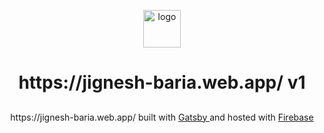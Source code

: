 <p align="center">
  <a href="https://jignesh-baria.web.app/">
    <img alt="logo" src="https://firebasestorage.googleapis.com/v0/b/jignesh-baria.appspot.com/o/Jignesh_logo.png?alt=media&token=45a2c91e-fd29-4033-86d9-6605c528d24f" width="60" />
  </a>
</p>
<h1 align="center">
  https://jignesh-baria.web.app/ v1
</h1>

##

<center>https://jignesh-baria.web.app/ built with 
<a href="https://www.gatsbyjs.com/docs">
Gatsby
</a>
and hosted with 
<a href="https://firebase.google.com/">Firebase</a>
</center>

